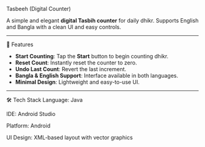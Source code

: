
Tasbeeh (Digital Counter)

A simple and elegant **digital Tasbih counter** for daily dhikr. Supports English and Bangla with a clean UI and easy controls.

---

📱 Features
- **Start Counting**: Tap the **Start** button to begin counting dhikr.
- **Reset Count**: Instantly reset the counter to zero.
- **Undo Last Count**: Revert the last increment.
- **Bangla & English Support**: Interface available in both languages.
- **Minimal Design**: Lightweight and easy-to-use UI.

---

🛠 Tech Stack
Language: Java

IDE: Android Studio

Platform: Android

UI Design: XML-based layout with vector graphics

